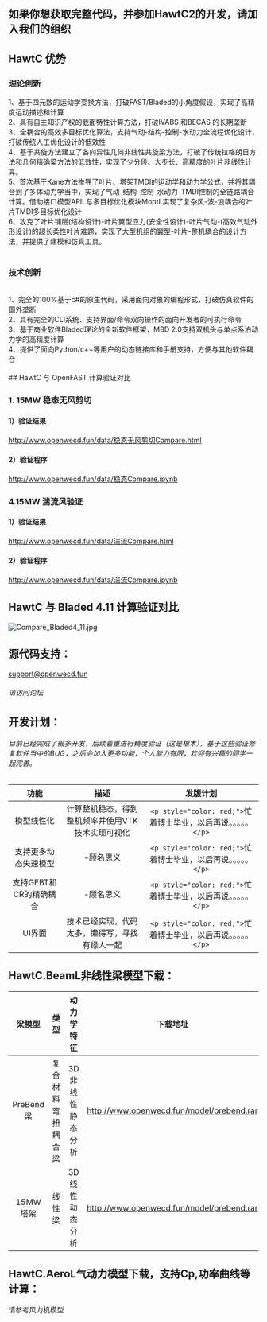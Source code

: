 ## 如果你想获取完整代码，并参加HawtC2的开发，请加入我们的组织
## HawtC 优势
### 理论创新
1、基于四元数的运动学变换方法，打破FAST/Bladed的小角度假设，实现了高精度运动描述和计算</br>
2、具有自主知识产权的截面特性计算方法，打破IVABS 和BECAS 的长期垄断</br>
3、全耦合的高效多目标优化算法，支持气动-结构-控制-水动力全流程优化设计，打破传统人工优化设计的低效性</br>
4、基于共旋方法建立了各向异性几何非线性共旋梁方法，打破了传统拉格朗日方法和几何精确梁方法的低效性，实现了少分段、大步长、高精度的叶片非线性计算。</br>
5、首次基于Kane方法推导了叶片、塔架TMDI的运动学和动力学公式，并将其耦合到了多体动力学当中，实现了气动-结构-控制-水动力-TMDI控制的全链路耦合计算。借助接口模型APIL与多目标优化模块MoptL实现了复杂风-波-浪耦合的叶片TMDI多目标优化设计</br>
6、攻克了叶片铺层(结构设计)-叶片翼型应力(安全性设计)-叶片气动-(高效气动外形设计)的超长柔性叶片难题，实现了大型机组的翼型-叶片-整机耦合的设计方法，并提供了建模和仿真工具。</br>
</br>
### 技术创新</br>
</br>
1、完全的100%基于c#的原生代码，采用面向对象的编程形式，打破仿真软件的国外垄断</br>
2、具有完全的CLI系统、支持界面/命令双向操作的面向开发者的可执行命令</br>
3、基于商业软件Bladed理论的全新软件框架，MBD 2.0支持双机头与单点系泊动力学的高精度计算</br>
4、提供了面向Python/c++等用户的动态链接库和手册支持，方便与其他软件耦合</br>
</br>
## HawtC 与 OpenFAST 计算验证对比

### 1. 15MW 稳态无风剪切

#### 1）验证结果

http://www.openwecd.fun/data/稳态无风剪切Compare.html

#### 2）验证程序

http://www.openwecd.fun/data/稳态Compare.ipynb

### 4.15MW 湍流风验证

#### 1）验证结果

http://www.openwecd.fun/data/湍流Compare.html

#### 2）验证程序

http://www.openwecd.fun/data/湍流Compare.ipynb

## HawtC 与 Bladed 4.11 计算验证对比
![Compare_Bladed4_11.jpg](./docs/Compare_Bladed4_11.jpg)

## 源代码支持：
support@openwecd.fun
###### 请访问论坛

## 开发计划：

###### 目前已经完成了很多开发，后续着重进行精度验证（这是根本），基于这些验证修复软件当中的BUG，之后会加入更多功能，个人能力有限，欢迎有兴趣的同学一起完善。

|          功能          |                       描述                       |                              发版计划                              |
| :--------------------: | :-----------------------------------------------: | :-----------------------------------------------------------------: |
|       模型线性化       | 计算整机稳态，得到整机频率并使用VTK技术实现可视化 | `<p style="color: red;">`忙着博士毕业，以后再说。。。。。`</p>` |
|  支持更多动态失速模型  |                     -顾名思义                     | `<p style="color: red;">`忙着博士毕业，以后再说。。。。。`</p>` |
| 支持GEBT和CR的精确耦合 |                     -顾名思义                     | `<p style="color: red;">`忙着博士毕业，以后再说。。。。。`</p>` |
|         UI界面         |  技术已经实现，代码太多，懒得写，寻找有缘人一起  | `<p style="color: red;">`忙着博士毕业，以后再说。。。。。`</p>` |

## HawtC.BeamL非线性梁模型下载：

|   梁模型   |        类型        |    动力学特征    |                 下载地址                 |
| :--------: | :----------------: | :--------------: | :---------------------------------------: |
| PreBend 梁 | 复合材料弯扭耦合梁 | 3D非线性静态分析 | http://www.openwecd.fun/model/prebend.rar |
|  15MW塔架  |       线性梁       |  3D线性动态分析  | http://www.openwecd.fun/model/prebend.rar |

## HawtC.AeroL气动力模型下载，支持Cp,功率曲线等计算：

请参考风力机模型
